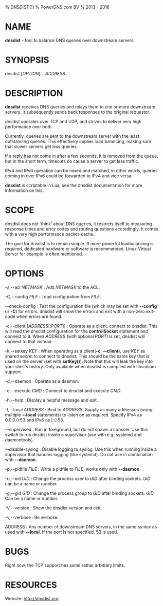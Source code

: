 % DNSDIST(1)
% PowerDNS.com BV
% 2013 - 2016

# NAME
**dnsdist** - tool to balance DNS queries over downstream servers

# SYNOPSIS
dnsdist [*OPTION*]... *ADDRESS*...

# DESCRIPTION
**dnsdist** receives DNS queries and relays them to one or more downstream
servers. It subsequently sends back responses to the original requestor.

dnsdist operates over TCP and UDP, and strives to deliver very high
performance over both.

Currently, queries are sent to the downstream server with the least
outstanding queries. This effectively implies load balancing, making sure
that slower servers get less queries.

If a reply has not come in after a few seconds, it is removed from the
queue, but in the short term, timeouts do cause a server to get less
traffic.

IPv4 and IPv6 operation can be mixed and matched, in other words, queries
coming in over IPv6 could be forwarded to IPv4 and vice versa.

**dnsdist** is scriptable in Lua, see the dnsdist documentation for more
information on this.

# SCOPE
dnsdist does not 'think' about DNS queries, it restricts itself to measuring
response times and error codes and routing questions accordingly. It comes with 
a very high performance packet-cache.

The goal for dnsdist is to remain simple. If more powerful loadbalancing is
required, dedicated hardware or software is recommended. Linux Virtual
Server for example is often mentioned.

# OPTIONS
-a,--acl *NETMASK*
:    Add *NETMASK* to the ACL.

-C,--config *FILE*
:    Load configuration from *FILE*.

--check-config
:    Test the configuration file (which may be set with **--config** or **-C**)
     for errors. dnsdist will show the errors and exit with a non-zero exit-code
     when errors are found.

-c,--client [*ADDRESS*[:*PORT*]]
:    Operate as a client, connect to dnsdist. This will read the dnsdist configuration
     for the **controlSocket** statement and connect to it. When *ADDRESS* (with
     optional *PORT*) is set, dnsdist will connect to that instead.

-k,--setkey *KEY*
:    When operating as a client(**-c**, **--client**), use *KEY* as shared secret
     to connect to dnsdist. This should be the same key that is used on the
     server (set with **setKey()**). Note that this will leak the key into your
     shell's history. Only available when dnsdist is compiled with libsodium support.

-d,--daemon
:    Operate as a daemon.

-e,--execute *CMD*
:    Connect to dnsdist and execute *CMD*.

-h,--help
:    Display a helpful message and exit.

-l,--local *ADDRESS*
:    Bind to *ADDRESS*, Supply as many addresses (using multiple **--local**
     statements) to listen on as required. Specify IPv4 as 0.0.0.0:53 and IPv6
     as [::]:53.

--supervised
:    Run in foreground, but do not spawn a console. Use this switch to run
     dnsdist inside a supervisor (use with e.g. systemd and daemontools).

--disable-syslog
:    Disable logging to syslog. Use this when running inside a supervisor that
     handles logging (like systemd). Do not use in combination with **--daemon**.

-p,--pidfile *FILE*
:    Write a pidfile to *FILE*, works only with **--daemon**.

-u,--uid *UID*
:    Change the process user to *UID* after binding sockets. *UID* can be a name
     or number.

-g,--gid *GID*
:    Change the process group to *GID* after binding sockets. *GID* Can be a
     name or number.

-V,--version
:    Show the dnsdist version and exit.

-v,--verbose
:    Be verbose.

ADDRESS
:    Any number of downstream DNS servers, in the same syntax as used with
     **--local**. If the port is not specified, 53 is used.

# BUGS
Right now, the TCP support has some rather arbitrary limits.

# RESOURCES
Website: http://dnsdist.org
